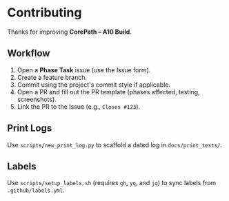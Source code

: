 # Contributing

Thanks for improving **CorePath – A10 Build**.

## Workflow
1. Open a **Phase Task** issue (use the Issue form).
2. Create a feature branch.
3. Commit using the project's commit style if applicable.
4. Open a PR and fill out the PR template (phases affected, testing, screenshots).
5. Link the PR to the Issue (e.g., `Closes #123`).

## Print Logs
Use `scripts/new_print_log.py` to scaffold a dated log in `docs/print_tests/`.

## Labels
Use `scripts/setup_labels.sh` (requires `gh`, `yq`, and `jq`) to sync labels from `.github/labels.yml`.
